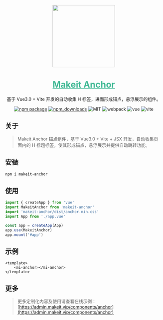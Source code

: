 <p align="center">
    <a href="https://admin.makeit.vip/">
        <img width="200" src="https://file.makeit.vip/MIIT/M00/00/00/ajRkHV_pUyOALE2LAAAtlj6Tt_s370.png">
    </a>
</p>

<h1 align="center" color="green">
    <a href="https://admin.makeit.vip/components/anchor" target="_blank" style="color: #41b995">
        Makeit Anchor
    </a>
</h1>

<div align="center">
基于 Vue3.0 + Vite 开发的自动收集 H 标签，进而形成锚点，悬浮展示的组件。

[![npm package](https://img.shields.io/npm/v/makeit-anchor.svg?style=flat-square)](https://www.npmjs.org/package/makeit-anchor)
[![npm_downloads](http://img.shields.io/npm/dm/makeit-anchor.svg?style=flat-square)](http://www.npmtrends.com/makeit-anchor)
![MIT](https://img.shields.io/badge/license-MIT-ff69b4.svg)
![webpack](https://img.shields.io/badge/webpack-5.17.0-orange.svg)
![vue](https://img.shields.io/badge/vue-3.0.5-green.svg)
![vite](https://img.shields.io/badge/vite-1.0.0-yellow.svg)
</div>

## 关于

> Makeit Anchor 锚点组件，基于 Vue3.0 + Vite + JSX 开发，自动收集页面内的 H 标题标签，使其形成锚点，悬浮展示并提供自动跳转功能。

## 安装

```bash
npm i makeit-anchor
```

## 使用
```ts
import { createApp } from 'vue'
import MakeitAnchor from 'makeit-anchor'
import 'makeit-anchor/dist/anchor.min.css'
import App from './app.vue'

const app = createApp(App)
app.use(MakeitAnchor)
app.mount('#app')
```

## 示例
```vue
<template>
    <mi-anchor></mi-anchor>
</template>
```

## 更多
> 更多定制化内容及使用请查看在线示例：[https://admin.makeit.vip/components/anchor](https://admin.makeit.vip/components/anchor)